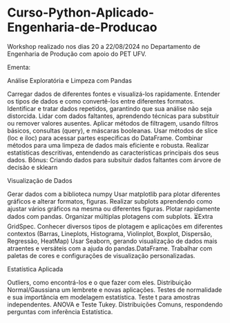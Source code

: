 # Curso-Python-Aplicado-Engenharia-de-Producao
Workshop realizado nos dias 20 a 22/08/2024 no Departamento de Engenharia de Produção com apoio do PET UFV.

Ementa:

Análise Exploratória e Limpeza com Pandas

Carregar dados de diferentes fontes e visualizá-los rapidamente.
Entender os tipos de dados e como convertê-los entre diferentes formatos.
Identificar e tratar dados repetidos, garantindo que sua análise não seja distorcida.
Lidar com dados faltantes, aprendendo técnicas para substituir ou remover valores ausentes.
Aplicar métodos de filtragem, usando filtros básicos, consultas (query), e máscaras booleanas.
Usar métodos de slice (loc e iloc) para acessar partes específicas do DataFrame.
Combinar métodos para uma limpeza de dados mais eficiente e robusta.
Realizar estatísticas descritivas, entendendo as características principais dos seus dados.
Bônus: Criando dados para subsituir dados faltantes com árvore de decisão e sklearn

Visualização de Dados

Gerar dados com a biblioteca numpy
Usar matplotlib para plotar diferentes gráficos e alterar formatos, figuras.
Realizar subplots aprendendo como ajustar vários gráficos na mesma ou diferentes figuras.
Plotar rapidamente dados com pandas.
Organizar múltiplas plotagens com subplots. ⏳Extra GridSpec.
Conhecer diversos tipos de plotagem e aplicações em diferentes contextos (Barras, Lineplots, Histograma, Violinplot, Boxplot, Dispersão, Regressão, HeatMap)
Usar Seaborn, gerando visualização de dados mais atraentes e versáteis com a ajuda do pandas.DataFrame.
Trabalhar com paletas de cores e configurações de visualização personalizadas.

Estatística Aplicada

Outliers, como encontrá-los e o que fazer com eles.
Distribuição Normal/Gaussiana um lembrete e novas aplicações.
Testes de normalidade e sua importância em modelagem estatística.
Teste t para amostras independentes.
ANOVA e Teste Tukey.
Distribuições Comuns, respondendo perguntas com inferência Estatística.
